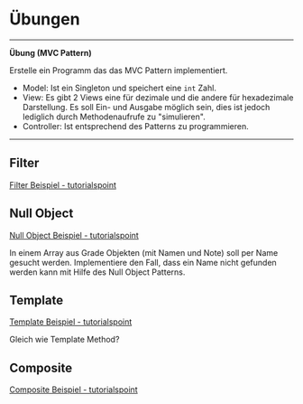 

# Übungen

---

**Übung (MVC Pattern)**

Erstelle ein Programm das das MVC Pattern implementiert.


- Model: Ist ein Singleton und speichert eine `int` Zahl.
- View: Es gibt 2 Views eine für dezimale und die andere für hexadezimale Darstellung. Es soll Ein- und Ausgabe möglich sein, dies ist jedoch lediglich durch Methodenaufrufe zu "simulieren".
- Controller: Ist entsprechend des Patterns zu programmieren.

---




## Filter

[Filter Beispiel - tutorialspoint](https://www.tutorialspoint.com/design_pattern/filter_pattern.htm)


## Null Object

[Null Object Beispiel - tutorialspoint](https://www.tutorialspoint.com/design_pattern/null_object_pattern.htm)

In einem Array aus Grade Objekten (mit Namen und Note) soll per Name gesucht werden.
Implementiere den Fall, dass ein Name nicht gefunden werden kann mit Hilfe des Null Object Patterns.

## Template

[Template Beispiel - tutorialspoint](https://www.tutorialspoint.com/design_pattern/template_pattern.htm)

Gleich wie Template Method?


## Composite

[Composite Beispiel - tutorialspoint](https://www.tutorialspoint.com/design_pattern/composite_pattern.htm)



